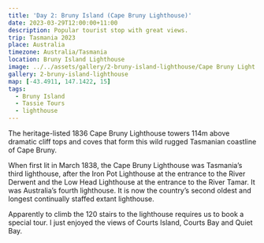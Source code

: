 ```yaml
---
title: 'Day 2: Bruny Island (Cape Bruny Lighthouse)'
date: 2023-03-29T12:00:00+11:00
description: Popular tourist stop with great views.
trip: Tasmania 2023
place: Australia
timezone: Australia/Tasmania
location: Bruny Island Lighthouse
image: ../../assets/gallery/2-bruny-island-lighthouse/Cape Bruny Light Station (14).jpeg
gallery: 2-bruny-island-lighthouse
map: [-43.4911, 147.1422, 15]
tags:
  - Bruny Island
  - Tassie Tours
  - lighthouse
---
```


The heritage-listed 1836 Cape Bruny Lighthouse towers 114m above dramatic cliff tops and coves that form this wild rugged Tasmanian coastline of Cape Bruny.

When first lit in March 1838, the Cape Bruny Lighthouse was Tasmania’s third lighthouse, after the Iron Pot Lighthouse at the entrance to the River Derwent and the Low Head Lighthouse at the entrance to the River Tamar. It was Australia’s fourth lighthouse. It is now the country’s second oldest and longest continually staffed extant lighthouse.

Apparently to climb the 120 stairs to the lighthouse requires us to book a special tour. I just enjoyed the views of Courts Island, Courts Bay and Quiet Bay.

